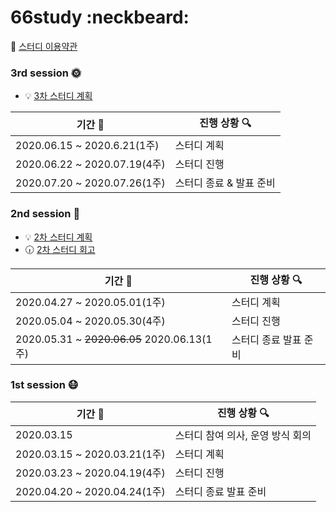 # 66study :neckbeard:

:pushpin: [스터디 이용약관](https://docs.google.com/document/d/17uigaqeVh0eb82SwULPaC1Wghw5Tt4uyWU-eNrkkPeo/edit)


### 3rd session :sun_with_face:	
- :bulb: [3차 스터디 계획](./스터디계획/스터디계획-3차.md)

기간 :calendar: |진행 상황 :mag:
---|---  
2020.06.15 ~ 2020.6.21(1주) | 스터디 계획  
2020.06.22 ~ 2020.07.19(4주) | 스터디 진행  
2020.07.20 ~ 2020.07.26(1주) | 스터디 종료 & 발표 준비

### 2nd session :seedling:
 - :bulb: [2차 스터디 계획](./스터디계획/스터디계획-2차.md)
 - :clock630: [2차 스터디 회고](./스터디회고/스터디회고-2차.md)

기간 :calendar: |진행 상황 :mag:
---|---  
2020.04.27 ~ 2020.05.01(1주)| 스터디 계획
2020.05.04 ~ 2020.05.30(4주)| 스터디 진행
2020.05.31 ~ ~~2020.06.05~~ 2020.06.13(1주)| 스터디 종료 발표 준비


### 1st session :mask:
기간 :calendar: |진행 상황 :mag:
---|---  
2020.03.15| 스터디 참여 의사, 운영 방식 회의
2020.03.15 ~ 2020.03.21(1주)| 스터디 계획 
2020.03.23 ~ 2020.04.19(4주)| 스터디 진행
2020.04.20 ~ 2020.04.24(1주)| 스터디 종료 발표 준비  
